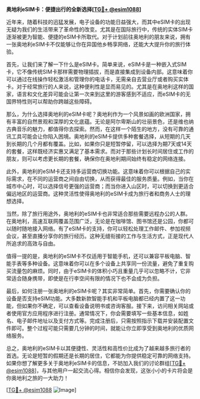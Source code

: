 **奥地利eSIM卡：便捷出行的全新选择[[TG💪+ @esim1088](https://t.me/s/esim1088)]**

近年来，随着科技的迅猛发展，电子设备的功能日益强大，而其中eSIM卡的出现无疑为我们的生活带来了革命性的改变。尤其是在国际旅行中，传统的实体SIM卡逐渐被更为智能、便捷的eSIM卡所取代。对于计划前往奥地利的朋友来说，拥有一张奥地利eSIM卡不仅能够让你在异国他乡畅享网络，还能大大提升你的旅行体验。

首先，让我们来了解一下什么是eSIM卡。简单来说，eSIM卡是一种嵌入式SIM卡，它不像传统SIM卡那样需要物理插拔，而是直接集成到设备内部。这意味着你可以通过在线操作轻松激活和管理你的电话卡，无需亲自去营业厅或者购买实体卡。对于经常旅行的人来说，这种便利性是显而易见的。尤其是在奥地利这样的国家，语言和文化差异可能会让第一次来到这里的游客感到不适应，而eSIM卡的无国界特性则可以帮助你跨越这些障碍。

那么，为什么选择奥地利的eSIM卡呢？奥地利作为一个风景如画的欧洲国家，拥有丰富的自然景观和深厚的文化底蕴。无论是阿尔卑斯山的壮丽景色，还是维也纳古典音乐的魅力，都值得你去探索。然而，在这样一个陌生的地方，没有可靠的通讯工具可能会让你陷入困境。奥地利的eSIM卡提供多种套餐选择，从短期的几天到长期的几个月都有覆盖。比如，如果你只是短暂停留，可以选择为期7天或14天的套餐，这样既经济实惠又满足了基本需求。而对于那些计划长时间居住或工作的朋友，则可以考虑更长期的套餐，确保你在奥地利期间始终有稳定的网络连接。

此外，奥地利的eSIM卡还支持多运营商切换功能。这意味着你可以根据自己的实际需求，在不同的运营商之间自由切换，从而获得最佳的服务质量。例如，当你在城市中心时，可以选择信号更强的运营商；而当你进入山区时，可以切换到更适合偏远地区的运营商。这种灵活性使得奥地利的eSIM卡成为旅行者和商务人士的理想选择。

当然，除了旅行用途外，奥地利的eSIM卡也非常适合那些需要远程办公的人群。在奥地利，高速互联网覆盖范围广泛，无论是在咖啡馆、图书馆还是公园，你都可以随时随地接入网络。有了eSIM卡的支持，你可以轻松处理工作邮件、参加视频会议，甚至直播分享你的旅行经历。这种无缝衔接的工作与生活方式，正是现代人所追求的高效与自由。

值得一提的是，奥地利的eSIM卡不仅适用于智能手机，还可以兼容平板电脑、智能手表等多种设备。这意味着你可以在多个设备上共享同一份流量，避免了重复购买流量包的麻烦。同时，由于eSIM卡的体积小巧且重量几乎可以忽略不计，它非常适合随身携带，即使是在行李空间有限的情况下也不会成为负担。

最后，如何注册一张奥地利的eSIM卡呢？其实非常简单。首先，你需要确认你的设备是否支持eSIM功能。大多数新款智能手机和平板电脑都已经内置了这一功能，但如果你不确定，可以查看设备说明书或咨询客服。接下来，访问相关网站或者使用官方应用程序进行注册。通常情况下，你会需要填写一些基本信息，如姓名、电子邮件地址以及支付方式等。完成注册后，只需按照指示下载并安装配置文件即可。整个过程可能只需要几分钟的时间，就能让你立即享受到奥地利的优质网络服务。

总之，奥地利的eSIM卡以其便捷性、灵活性和高性价比成为了越来越多旅行者的首选。无论是短暂的假期还是长期的居住，它都能为你提供稳定可靠的网络支持。如果你想了解更多关于奥地利eSIM卡的信息，不妨加入我们的讨论群组[[TG💪+ @esim1088](https://t.me/s/esim1088)]，与其他用户一起交流心得。相信你会发现，这张小小的卡片将会是你奥地利之旅的一大助力！

[[TG💪+ @esim1088](https://t.me/s/esim1088) ![Image](https://i.postimg.cc/4NQfJmqS/Snipaste-2025-05-13-00-14-12.png)]
